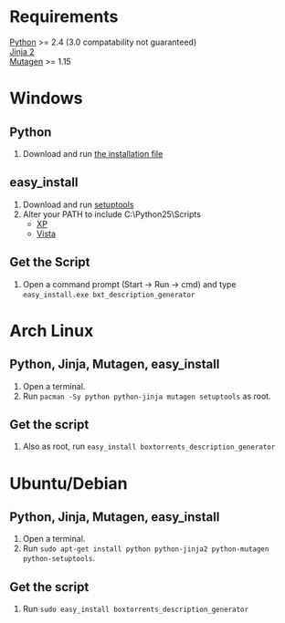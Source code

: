 Requirements
============
[Python](http://www.python.org/) >= 2.4 (3.0 compatability not guaranteed)  
[Jinja 2](http://jinja.pocoo.org/2/)  
[Mutagen](http://code.google.com/p/quodlibet/wiki/Mutagen)  >= 1.15  

Windows
=======
Python
------
1. Download and run [the installation file](http://www.python.org/ftp/python/2.5.4/python-2.5.4.msi)

easy_install
------------
1. Download and run [setuptools](http://pypi.python.org/packages/2.5/s/setuptools/setuptools-0.6c9.win32-py2.5.exe#md5=602d06054ec1165e995ae54ac30884d7)
2. Alter your PATH to include C:\Python25\Scripts
	* [XP](http://www.computerhope.com/issues/ch000549.htm)
	* [Vista](http://banagale.com/changing-your-system-path-in-windows-vista.htm)

Get the Script
--------------
1. Open a command prompt (Start -> Run -> cmd) and type `easy_install.exe bxt_description_generator`

Arch Linux
==========
Python, Jinja, Mutagen, easy_install
---------------------------
1. Open a terminal.
2. Run `pacman -Sy python python-jinja mutagen setuptools` as root.

Get the script
--------------
1. Also as root, run `easy_install boxtorrents_description_generator`

Ubuntu/Debian
=============
Python, Jinja, Mutagen, easy_install
---------------------------
1. Open a terminal.
2. Run `sudo apt-get install python python-jinja2 python-mutagen python-setuptools`.

Get the script
--------------
1. Run `sudo easy_install boxtorrents_description_generator`

